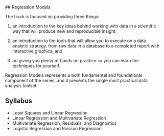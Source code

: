 ## Regression Models

The track is focused on providing three things: 

1. an introduction to the key ideas behind working with data in a scientific way that will produce new and reproducible insight, 

2. an introduction to the tools that will allow you to execute on a data analytic strategy, from raw data in a database to a completed report with interactive graphics, and 

3. on giving you plenty of hands on practice so you can learn the techniques for yourself.

Regression Models represents a both fundamental and foundational component of the series, and it presents the single most practical data analysis toolset. 


## Syllabus

* Least Squares and Linear Regression
* Linear Regression and Multivariate Regression
* Multivariate Regression, Residuals, and Diagnostics
* Logistic Regression and Poisson Regression